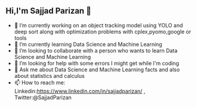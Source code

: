 ## Hi,I'm Sajjad Parizan 👋


- 🔭 I’m currently working on an object tracking model using YOLO and deep sort along with optimization problems with cplex,pyomo,google or tools
- 🌱 I’m currently learning Data Science and Machine Learning
- 👯 I’m looking to collaborate with a person who wants to learn Data Science and Machine Learning
- 🤔 I’m looking for help with some errors I might get while I'm coding
- 💬 Ask me about Data Science and Machine Learning facts and also about statistics and calculus
- 📫 How to reach me: Linkedin:https://www.linkedin.com/in/sajjadparizan/ , Twitter:@SajjadParizan

